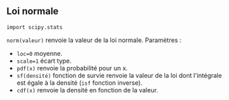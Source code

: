 ## Loi normale

`import scipy.stats`

`norm(valeur)` renvoie la valeur de la loi normale. Paramètres : 
  * `loc=0` moyenne.
  * `scale=1` écart type.
* `pdf(x)` renvoie la probabilité pour un x.
* `sf(densité)` fonction de survie renvoie la valeur de la loi dont l'intégrale est égale à la densité (`isf` fonction inverse).
* `cdf(x)` renvoie la densité en fonction de la valeur.
